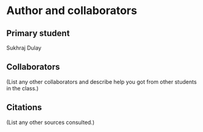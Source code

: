 Author and collaborators
========================

Primary student
---------------
Sukhraj Dulay


Collaborators
-------------
(List any other collaborators and describe help you got from other students
in the class.)


Citations
---------
(List any other sources consulted.)

